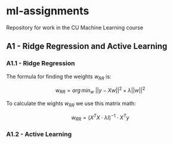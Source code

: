 # ml-assignments
Repository for work in the CU Machine Learning course

## A1 - Ridge Regression and Active Learning

### A1.1 - Ridge Regression

The formula for finding the weights $w_{RR}$ is:   

$$w_{RR} = arg\,min_w~||y - Xw||^2 + \lambda || w ||^2$$

To calculate the wights $w_{RR}$ we use this matrix math:   

$$w_{RR} = (X^TX \cdot \lambda I)^{-1} \cdot X^Ty$$


### A1.2 - Active Learning

